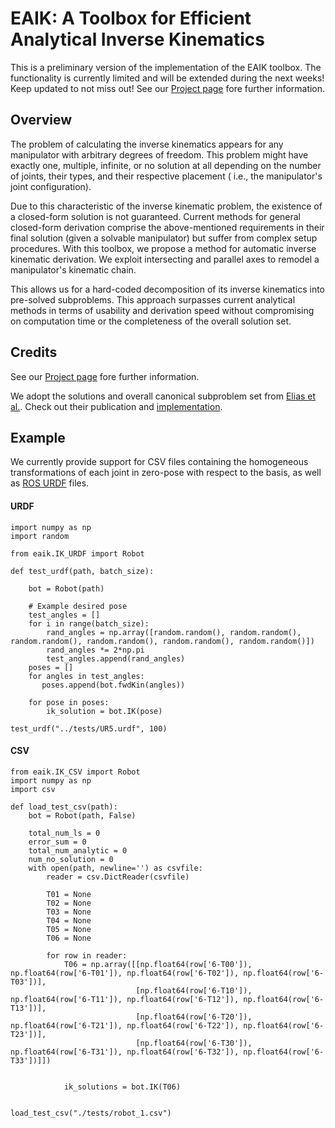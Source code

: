 # EAIK: A Toolbox for Efficient Analytical Inverse Kinematics
This is a preliminary version of the implementation of the EAIK toolbox. The functionality is currently limited and will be extended during the next weeks! Keep updated to not miss out!
See our [Project page](https://https://eaik.cps.tum.de/) fore further information.

## Overview
The problem of calculating the inverse kinematics appears for any manipulator with arbitrary degrees of freedom.
This problem might have exactly one, multiple, infinite, or no solution at all depending on the number of joints, their types, and their respective placement ( i.e., the manipulator's joint configuration).

Due to this characteristic of the inverse kinematic problem, the existence of a closed-form solution is not guaranteed.
Current methods for general closed-form derivation comprise the above-mentioned requirements in their final solution (given a solvable manipulator) but suffer from complex setup procedures.
With this toolbox, we propose a method for automatic inverse kinematic derivation.
We exploit intersecting and parallel axes to remodel a manipulator's kinematic chain.

This allows us for a hard-coded decomposition of its inverse kinematics into pre-solved subproblems.
This approach surpasses current analytical methods in terms of usability and derivation speed without compromising on computation time or the completeness of the overall solution set.

## Credits
See our [Project page](https://https://eaik.cps.tum.de/) fore further information.

We adopt the solutions and overall canonical subproblem set from [Elias et al.](https://arxiv.org/abs/2211.05737).
Check out their publication and [implementation](https://github.com/rpiRobotics/ik-geo). 

## Example
We currently provide support for CSV files containing the homogeneous transformations of each joint in zero-pose with respect to the basis, as well as [ROS URDF](http://wiki.ros.org/urdf) files.

#### URDF
```
import numpy as np
import random

from eaik.IK_URDF import Robot

def test_urdf(path, batch_size):

    bot = Robot(path)

    # Example desired pose
    test_angles = []
    for i in range(batch_size):
        rand_angles = np.array([random.random(), random.random(), random.random(), random.random(), random.random(), random.random()])
        rand_angles *= 2*np.pi
        test_angles.append(rand_angles)
    poses = []
    for angles in test_angles:
       poses.append(bot.fwdKin(angles))

    for pose in poses:
        ik_solution = bot.IK(pose)
        
test_urdf("../tests/UR5.urdf", 100)
```

#### CSV

```
from eaik.IK_CSV import Robot
import numpy as np
import csv

def load_test_csv(path):
    bot = Robot(path, False)

    total_num_ls = 0
    error_sum = 0
    total_num_analytic = 0
    num_no_solution = 0
    with open(path, newline='') as csvfile:
        reader = csv.DictReader(csvfile)

        T01 = None
        T02 = None
        T03 = None
        T04 = None
        T05 = None
        T06 = None

        for row in reader:
            T06 = np.array([[np.float64(row['6-T00']), np.float64(row['6-T01']), np.float64(row['6-T02']), np.float64(row['6-T03'])],
                            [np.float64(row['6-T10']), np.float64(row['6-T11']), np.float64(row['6-T12']), np.float64(row['6-T13'])], 
                            [np.float64(row['6-T20']), np.float64(row['6-T21']), np.float64(row['6-T22']), np.float64(row['6-T23'])],
                            [np.float64(row['6-T30']), np.float64(row['6-T31']), np.float64(row['6-T32']), np.float64(row['6-T33'])]])
            
            
            ik_solutions = bot.IK(T06)


load_test_csv("./tests/robot_1.csv")

```